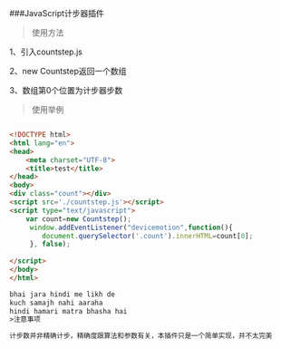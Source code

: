 ###JavaScript计步器插件


>使用方法

1、引入countstep.js

2、new Countstep返回一个数组

3、数组第0个位置为计步器步数

>使用举例

```html

<!DOCTYPE html>
<html lang="en">
<head>
	<meta charset="UTF-8">
	<title>test</title>
</head>
<body>
<div class="count"></div>
<script src='./countstep.js'></script>
<script type="text/javascript">
	var count=new Countstep();
	 window.addEventListener("devicemotion",function(){
	 	document.querySelector('.count').innerHTML=count[0];
	 }, false); 
	
</script>	
</body>
</html>

bhai jara hindi me likh de
kuch samajh nahi aaraha
hindi hamari matra bhasha hai
>注意事项

计步数并非精确计步，精确度跟算法和参数有关，本插件只是一个简单实现，并不太完美
